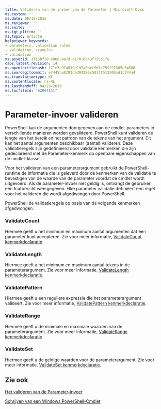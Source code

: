 ```yaml
---
title: Valideren van de invoer van de Parameter | Microsoft Docs
ms.custom: ''
ms.date: 09/13/2016
ms.reviewer: ''
ms.suite: ''
ms.tgt_pltfrm: ''
ms.topic: article
helpviewer_keywords:
- parameters, validation rules
- validation, examples
- validation
ms.assetid: 3f15bf20-a068-4a7d-a170-bc43f755d1fe
caps.latest.revision: 14
ms.openlocfilehash: 171e3e974619e197a0bcc9dfc759297005e34568
ms.sourcegitcommit: e7445ba8203da304286c591ff513900ad1c244a4
ms.translationtype: MT
ms.contentlocale: nl-NL
ms.lasthandoff: 04/23/2019
ms.locfileid: "62067141"
---
```

# <a name="validating-parameter-input"></a>Parameter-invoer valideren

PowerShell kan de argumenten doorgegeven aan de cmdlet-parameters in verschillende manieren worden gevalideerd.
PowerShell kunt valideren de lengte van het bereik en het patroon van de tekens van het argument.
Dit kan het aantal argumenten beschikbaar (aantal) valideren.
Deze validatieregels zijn gedefinieerd door validatie kenmerken die zijn gedeclareerd met de Parameter-kenmerk op openbare eigenschappen van de cmdlet-klasse.

Voor het valideren van een parameterargument gebruikt de PowerShell-runtime de informatie die is geleverd door de kenmerken van de validatie te bevestigen van de waarde van de parameter voordat de cmdlet wordt uitgevoerd.
Als de parameter-invoer niet geldig is, ontvangt de gebruiker een foutbericht weergegeven.
Elke parameter validatie definieert een regel voor het valideren die wordt afgedwongen door PowerShell.

PowerShell de validatieregels op basis van de volgende kenmerken afgedwongen.

### <a name="validatecount"></a>ValidateCount

Hiermee geeft u het minimum en maximum aantal argumenten dat een parameter kunt accepteren.
Zie voor meer informatie, [ValidateCount kenmerkdeclaratie](./validatecount-attribute-declaration.md).

### <a name="validatelength"></a>ValidateLength

Hiermee geeft u het minimum en maximum aantal tekens in de parameterargument.
Zie voor meer informatie, [ValidateLength kenmerkdeclaratie](./validatelength-attribute-declaration.md).

### <a name="validatepattern"></a>ValidatePattern

Hiermee geeft u een reguliere expressie die het parameterargument valideert.
Zie voor meer informatie, [ValidatePattern kenmerkdeclaratie](./validatepattern-attribute-declaration.md).

### <a name="validaterange"></a>ValidateRange

Hiermee geeft u de minimale en maximale waarden van de parameterargument.
Zie voor meer informatie, [ValidateRange kenmerkdeclaratie](./validaterange-attribute-declaration.md).

### <a name="validateset"></a>ValidateSet

Hiermee geeft u de geldige waarden voor de parameterargument.
Zie voor meer informatie, [ValidateSet kenmerkdeclaratie](./validateset-attribute-declaration.md).

## <a name="see-also"></a>Zie ook

[Het valideren van de Parameter-invoer](./how-to-validate-parameter-input.md)

[Schrijven van een Windows PowerShell-Cmdlet](./writing-a-windows-powershell-cmdlet.md)
